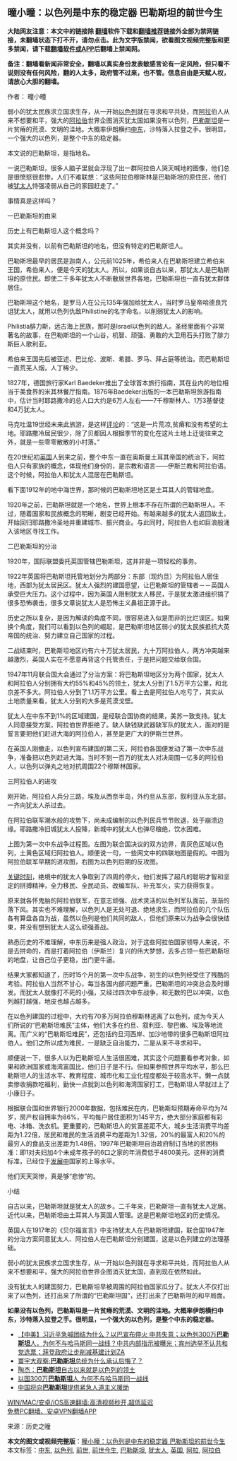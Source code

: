  <h2>曈小曈：以色列是中东的稳定器 巴勒斯坦的前世今生</h2> <p class="notice"><b>大陆网友注意：本文中的链接除 <a href="https://github.com/bannedbook/fanqiang" >翻墙</a>软件下载和<a href="https://github.com/killgcd/justmysocks/blob/master/README.md">翻墙推荐</a>链接外全部为禁网链接，未翻墙状态下打不开，请勿点击。此为文字版禁闻，欲看图文视频完整版和更多禁闻，请下载<a href="https://github.com/bannedbook/fanqiang">翻墙软件或APP</a>后翻墙上禁闻网。</p><p>备注：翻墙看新闻非常安全，翻墙以真实身份发表敏感言论有一定风险，但只看不说则没有任何风险，翻的人太多，政府管不过来，也不管。信息自由是天赋人权，请放心大胆的翻墙。</b></p>  <div class="entry"> <p>作者： 曈小曈</p> <p id="summary">弱小的犹太民族求立国求生存，从一开始<a href="https://www.bannedbook.org/bnews/tag/%e4%bb%a5%e8%89%b2%e5%88%97/" class="st_tag internal_tag" rel="tag" title="标签 以色列 下的日志">以色列</a>就在寻求和平共处，而<a href="https://www.bannedbook.org/bnews/tag/%E9%98%BF%E6%8B%89/" class="st_tag internal_tag" rel="tag" title="标签 阿拉 下的日志">阿拉</a>伯人从来不想要和平，强大的<a href="https://www.bannedbook.org/bnews/tag/%e9%98%bf%e6%8b%89%e4%bc%af/" class="st_tag internal_tag" rel="tag" title="标签 阿拉伯 下的日志">阿拉伯</a>世界企图消灭犹太国如果没有以色列，<a href="https://www.bannedbook.org/bnews/tag/%e5%b7%b4%e5%8b%92%e6%96%af%e5%9d%a6/" class="st_tag internal_tag" rel="tag" title="标签 巴勒斯坦 下的日志">巴勒斯坦</a>是一片贫瘠的荒漠、文明的洼地。大概率伊朗横扫<a href="https://www.bannedbook.org/bnews/tag/%e4%b8%ad%e4%b8%9c/" class="st_tag internal_tag" rel="tag" title="标签 中东 下的日志">中东</a>，沙特落入拉登之手。很明显，一个强大的以色列，是整个中东的稳定器。</p> <p>本文说的巴勒斯坦，是指地名。</p> <p>一说巴勒斯坦，很多人脑子里就会浮现了出一群阿拉伯人哭天喊地的图像，他们总是很愤怒很悲惨。人们不难联想：“这些阿拉伯穆斯林是巴勒斯坦的原住民，他们被<a href="https://www.bannedbook.org/bnews/tag/%e7%8a%b9%e5%a4%aa%e4%ba%ba/" class="st_tag internal_tag" rel="tag" title="标签 犹太人 下的日志">犹太人</a>恃强凌弱从自己的家园赶走了。”</p> <p>事情真是这样吗？</p> <p>一巴勒斯坦的由来</p> <p>历史上有巴勒斯坦人这个概念吗？</p> <p>其实并没有，以前有巴勒斯坦的地名，但没有特定的巴勒斯坦人。</p> <p>巴勒斯坦最早的居民是迦南人，公元前1025年，希伯来人在巴勒斯坦建立希伯来王国，希伯来人，便是今天的犹太人。所以，如果谈自古以来，那犹太人是巴勒斯坦的原住民。即使二千多年犹太人不断散居世界各地，巴勒斯坦也一直有犹太群体居住。</p> <p>巴勒斯坦这个地名，是罗马人在公元135年强加给犹太人，当时罗马皇帝哈德良咒诅犹太人，就用以色列仇敌Philistine的名字命名，以削弱犹太人的影响。</p> <p>Philistia腓力斯，远古海上民族，那时是Israel以色列的敌人。圣经里面有个非常著名的故事，在巴勒斯坦的一个山谷，机智、顽强、勇敢的大卫用石头打败了腓力斯巨人歌利亚。</p>  <p>希伯来王国先后被亚述、巴比伦、波斯、希腊、罗马、拜占庭等统治。而巴勒斯坦一直荒芜人烟，人丁稀少。</p> <p>1827年，德国旅行家Karl Baedeker推出了全球首本旅行指南，其在业内的地位相当于美食界的米其林餐厅指南。1876年Baedeker出版的一本巴勒斯坦旅游指南中，估计当时耶路撒冷的总人口大约是6万人左右——7千穆斯林人、1万3基督徒和4万犹太人。</p> <p>马克吐温19世经末来此旅游，是这样<span class='wp_keywordlink_affiliate'><a href="https://www.bannedbook.org/bnews/comments/" title="新闻评论" target="_blank">评论</a></span>的：“这是一片荒凉,贫瘠和没有希望的土地。耶路撒冷居民很少，除了贝都因人根据季节的变化在这片土地上迁徙往来之外，就是一些零零散散的小村落。”</p> <p>在20世纪初<a href="https://www.bannedbook.org/bnews/tag/%e8%8b%b1%e5%9b%bd/" class="st_tag internal_tag" rel="tag" title="标签 英国 下的日志">英国</a>人到来之前，整个中东一直在奥斯曼土耳其帝国的统治下，阿拉伯人只有家族的概念，体现他们身份的，是宗教和语言——伊斯兰教和阿拉伯语。这个时候，阿拉伯人和犹太人混居在巴勒斯坦。</p> <p>看下面1912年的地中海世界，那时候的巴勒斯坦地区是土耳其人的管辖地盘。</p> <p>1920年之前，巴勒斯坦就是一个地名，世界上根本不存在所谓的巴勒斯坦人。不过，随着国家和民族概念的明晰，剧变已经开始。有越来越多的犹太人返回故土，开始回归耶路撒冷圣地并重建城市、振兴商业。与此同时，阿拉伯人也如巨浪般涌入该地区寻找工作。</p> <p>二巴勒斯坦的分治</p> <p>1920年，国际联盟委托英国管辖巴勒斯坦，这并非是一项轻松的事务。</p> <p>1922年英国将巴勒斯坦托管地划分为两部分：东部（现约旦）为阿拉伯人居住地，西部为犹太居民区。犹太人强烈的建国愿望，让巴勒斯坦的管辖者－－英国人承受巨大压力。这个过程中，因为英国人限制犹太人移民，于是犹太激进组织搞了很多恐怖袭击，很多文章说犹太人是恐怖主义鼻祖正源于此。</p> <p>历史之所以复杂，是因为解读的角度不同，很容易进入似是而非的比烂误区。如果换个角度，我们可以看到以色列的崛起，是巴勒斯坦地区弱小的犹太民族抵抗大英帝国的统治、努力建立自己国家的过程。</p> <p>二战结束时，巴勒斯坦地区约有六十万犹太居民，九十万阿拉伯人，两方冲突越来越激烈，英国人实在不愿意再背这个托管责任，于是把问题交给联合国。</p>  <p>1947年11月联合国大会通过了分治方案：将巴勒斯坦地区分为两个国家，犹太人和阿拉伯人分别拥有大约55%和45%的领土，犹太人分到了1.5万平方公里，和北京差不多大。阿拉伯人分到了1.1万平方公里。看上去是阿拉伯人吃亏了，其实从土地质量来看，犹太人分到的大多是荒漠戈壁。</p> <p>犹太人在中东不到1%的区域建国，是经联合国协商的结果，美苏一致支持。犹太人同意接受方案，阿拉伯世界拒绝了。缺人缺钱缺武器缺军队的犹太人，面对的是誓言要把他们赶进大海的阿拉伯人，甚至是更广大的伊斯兰世界。</p> <p>在英国人刚撤走，以色列宣布建国的第二天，阿拉伯各国便发动了第一次中东战争，准备把以色列赶进大海。当时不到一百万的犹太人对决周围一亿多的阿拉伯人，以色列以弹丸之地对抗周围22个穆斯林国家。</p> <p>三阿拉伯人的进攻</p> <p>刚开始，阿拉伯人兵分三路，埃及从西奈半岛，外约旦从东部，叙利亚从东北部，一齐向犹太人杀过去。</p> <p>在阿拉伯联军潮水般的攻势下，尚未成编制的以色列民兵节节败退，处于崩溃边缘。耶路撒冷旧城犹太人投降，新城中的犹太人也弹尽粮绝，饮水困难。</p> <p>上图为第一次中东战争过程图。左图为联合国决议的双方边界，青灰色区域以色列，土黄色区域归阿拉伯人。顺便说一句，一些网文中的四联地图是假的。中图为阿拉伯联军早期的进攻图，右图为以色列后期的反攻图。</p> <p><span class='wp_keywordlink'><a href="https://www.bannedbook.org/forum2/topic151.html" title="关键时刻：李鹏日记" target="_blank">关键时刻</a></span>，绝境中的犹太人争取到了四周的停火，他们发挥了超凡的聪明才智和坚定的拼搏精神，全力移民、全民动员、改编军队、补充军火，实力获得恢复。</p> <p>原来就各怀鬼胎的阿拉伯联军，在意志顽强、战术灵活的以色列军队面前，渐渐的落下风。其实也不难理解，以色列人是无处可退、绝地求生，而阿拉伯的几个队伍各有算盘各自为战，虽然以色列是他们共同的敌人，但他们原来以为战争会很快结束，并没有想到犹太人这么顽强善战。</p> <p>熟悉历史的不难理解，中东历来是强人政治。对于这些阿拉伯国家领导人来说，不是去拼命的，而是打着阿拉伯（伊斯兰）复兴的伟大梦想，去多占领一些巴勒斯坦的地盘，让自己位子更稳，出门更牛逼。</p> <p>结果大家都知道了，历时15个月的第一次中东战争，初生的以色列经受住了残酷的考验。阿拉伯人当然不甘心，每当各国内部问题严重，巴勒斯坦的冲突总会及时爆发。而犹太人就像打不死的小强，又经过四次中东战争，和无数的巴以冲突，以色列越打越强，地皮也越占越多。</p>  <p>在以色列建国的过程中，大约有70多万阿拉伯穆斯林逃离了以色列，成为今天人们所说的“巴勒斯坦难民”主体，他们大多在约旦、叙利亚、黎巴嫩、埃及等地流离。而广义的“巴勒斯坦难民”，还包括约旦河西岸、加沙地带的很多巴勒斯坦阿拉伯人。他们之所以成为难民，一是缺乏自治能力，二是从来不寻求和平。</p> <p>顺便说一下，很多人以为巴勒斯坦人生活很困难，其实这个问题要看参考对象，如果和欧洲国家或海湾富国比，他们日子是不行。但如果参照世界平均水平，那么巴勒斯坦人的生活水平、教育程度、城市化和工业化程度都处于较高水平。懒一点就卖惨收捐款吃福利，勤快一点就到以色列和海湾国家打工，巴勒斯坦人早就过上了小康日子。</p> <p>根据联合国和世界银行2000年数据，包括难民在内，巴勒斯坦预期寿命平均为74岁，房产权自拥率为86%，平均每户居住面积为145平方，绝大部分家庭都有彩电、冰箱、洗衣机。更重要的，巴勒斯坦人的贫富差距不大，城乡生活消费平均差距为1.22倍，居民和难民的生活消费平均差距为1.32倍，20%的最富人和20%的最穷人的食品支出差距为1.48倍。1997年巴勒斯坦自治政府制订当地的贫困标准：即1对夫妇加4个未成年孩子的6口之家的年消费低于4800美元。这样的消费标准，已经位于<span class='wp_keywordlink'><a href="https://www.bannedbook.org/forum11/topic335.html" title="禁片：发展中出现的问题，只能靠发展解决？" target="_blank">发展中</a></span>国家的上等水平。</p> <p>他们天天哭惨，真是够“悲惨”的。</p> <p>小结</p> <p>自古以来，巴勒斯坦就是犹太人的故乡。二千年来，巴勒斯坦一直有犹太人定居。近代以来，巴勒斯坦由土耳其人与英国人管理。这是巴勒斯坦地区的历史情况。</p> <p>英国人在1917年的《贝尔福宣言》中支持犹太人在巴勒斯坦建国，联合国1947年的分治方案同意犹太人、阿拉伯人在巴勒斯坦分别建国，这是以色列建立的法理基础。</p> <p>弱小的犹太民族求立国求生存，从一开始以色列就在寻求和平共处，而阿拉伯人从来不想要和平，强大的阿拉伯世界企图消灭犹太国，直到现在依然如此。</p> <p>没有犹太人的建国努力，巴勒斯坦早被周围的阿拉伯国家瓜分了。犹太人不仅打出来了以色列，还打出来了所谓的“巴勒斯坦国”，还打出来了巴勒斯坦的和平局面。</p> <p><strong>如果没有以色列，巴勒斯坦是一片贫瘠的荒漠、文明的洼地。大概率伊朗横扫中东，沙特落入拉登之手。很明显，一个强大的以色列，是整个中东的稳定器。</strong></p> <ul class='op-related-articles' title='相关阅读'> <li><a href='https://www.bannedbook.org/bnews/bannedvideo/20210523/1552019.html' target='_blank'>【中美】习近平急喊团结为什么？以巴宣布停火 中共失意；以色列300万<b>巴勒斯坦</b>人，为何不与哈马斯同一战线？中共内部指示被曝光；宾州选举不认共和党选票；拜登政府让步削减基建计划ZA</a></li> <li><a href='https://www.bannedbook.org/bnews/comments/20210522/1551599.html' target='_blank'>寰宇大观察:<b>巴勒斯坦</b>总统为什么承认后悔了？</a></li> <li><a href='https://www.bannedbook.org/bnews/comments/20210522/1551566.html' target='_blank'>陶杰：<b>巴勒斯坦</b>自古以来就是以色列的领土</a></li> <li><a href='https://www.bannedbook.org/bnews/comments/20210522/1551502.html' target='_blank'>以国300万<b>巴勒斯坦</b>人 为何不与哈马斯同一战线</a></li> <li><a href='https://www.bannedbook.org/bnews/baitai/20210521/1551303.html' target='_blank'>中国将向<b>巴勒斯坦</b>提供紧急人道主义援助</a></li> </ul> <p class="texttj"> <a href="https://github.com/bannedbook/fanqiang/wiki/V2ray%E6%9C%BA%E5%9C%BA" target="_blank">WIN/MAC/安卓/iOS高速翻墙:高清视频秒开,超低延迟</a><br/> <a href="https://github.com/bannedbook/fanqiang/wiki/%E7%A6%81%E9%97%BB%E7%BD%91%E5%AE%89%E5%8D%93%E7%BF%BB%E5%A2%99%E6%96%B0%E9%97%BBAPP" target="_blank">免费PC翻墙、安卓VPN翻墙APP</a></p> <p> 来源：历史之曈 </p><a name='sharetosocial'></a>       <div><b>本文的图文或视频完整版</b>：<a href='https://www.bannedbook.org/bnews/comments/20210523/1552082.html'>曈小曈：以色列是中东的稳定器 巴勒斯坦的前世今生</a></div>  </div><!--END ENTRY--> <div class="postfooter"> <div>本文标签：<a href="https://www.bannedbook.org/bnews/tag/%e4%b8%ad%e4%b8%9c/" rel="tag">中东</a>, <a href="https://www.bannedbook.org/bnews/tag/%e4%bb%a5%e8%89%b2%e5%88%97/" rel="tag">以色列</a>, <a href="https://www.bannedbook.org/bnews/tag/%e5%89%8d%e4%b8%96/" rel="tag">前世</a>, <a href="https://www.bannedbook.org/bnews/tag/%e5%89%8d%e4%b8%96%e4%bb%8a%e7%94%9f/" rel="tag">前世今生</a>, <a href="https://www.bannedbook.org/bnews/tag/%e5%b7%b4%e5%8b%92%e6%96%af%e5%9d%a6/" rel="tag">巴勒斯坦</a>, <a href="https://www.bannedbook.org/bnews/tag/%e7%8a%b9%e5%a4%aa%e4%ba%ba/" rel="tag">犹太人</a>, <a href="https://www.bannedbook.org/bnews/tag/%e8%8b%b1%e5%9b%bd/" rel="tag">英国</a>, <a href="https://www.bannedbook.org/bnews/tag/%E9%98%BF%E6%8B%89/" rel="tag">阿拉</a>, <a href="https://www.bannedbook.org/bnews/tag/%e9%98%bf%e6%8b%89%e4%bc%af/" rel="tag">阿拉伯</a></div>  </div><!--END POSTFOOTER--> 